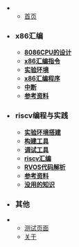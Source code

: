 
*   
    * [首页](/)

* <h3 style="padding-left: 3px">x86汇编</h3>

	* [<b>8086CPU的设计</b>](/x86汇编/1_8086CPU的设计.md)
	* [<b>x86汇编指令</b>](/x86汇编/2_x86汇编指令.md)
	* [<b>实验环境</b>](/x86汇编/3_实验环境.md)
	* [<b>x86汇编程序</b>](/x86汇编/4_x86汇编程序.md)
	* [<b>中断</b>](/x86汇编/5_中断.md)
	* [<b>参考资料</b>](/x86汇编/6_参考资料.md)

* <h3 style="padding-left: 3px">riscv编程与实践</h3>

	* [<b>实验环境搭建</b>](/riscv编程与实践/1_实验环境搭建.md)
	* [<b>构建工具</b>](/riscv编程与实践/2_构建工具.md)
	* [<b>调试工具</b>](/riscv编程与实践/3_调试工具.md)
	* [<b>riscv汇编</b>](/riscv编程与实践/4_riscv汇编.md)
	* [<b>RVOS代码解析</b>](/riscv编程与实践/5_RVOS代码解析.md)
	* [<b>参考资料</b>](/riscv编程与实践/6_参考资料.md)
	* [<b>没用的知识</b>](/riscv编程与实践/7_没用的知识.md)

* <h3 style="padding-left: 3px">其他</h3>
* 
    * [测试页面](/test/)
    * [关于](/about/)